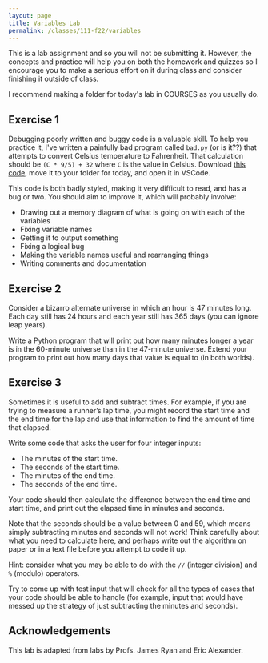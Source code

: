 ```yaml
---
layout: page
title: Variables Lab 
permalink: /classes/111-f22/variables
---
```


This is a lab assignment and so you will not be submitting it.
However, the concepts and practice will help you on both the homework and quizzes so I encourage you to make a serious effort on it during class and consider finishing it outside of class.

I recommend making a folder for today's lab in COURSES as you usually do.

## Exercise 1
Debugging poorly written and buggy code is a valuable skill.
To help you practice it, I've written a painfully bad program called `bad.py` (or is it??) that attempts to convert Celsius temperature to Fahrenheit.
That calculation should be `(C * 9/5) + 32` where `C` is the value in Celsius.
Download [this code](bad-1.py), move it to your folder for today, and open it in VSCode.

This code is both badly styled, making it very difficult to read, and has a bug or two.
You should aim to improve it, which will probably involve:
* Drawing out a memory diagram of what is going on with each of the variables
* Fixing variable names
* Getting it to output something
* Fixing a logical bug
* Making the variable names useful and rearranging things
* Writing comments and documentation

## Exercise 2
Consider a bizarro alternate universe in which an hour is 47 minutes long. Each day still has 24 hours and each year still has 365 days (you can ignore leap years).

Write a Python program that will print out how many minutes longer a year is in the 60-minute universe than in the 47-minute universe.
Extend your program to print out how many days that value is equal to (in both worlds).

## Exercise 3
Sometimes it is useful to add and subtract times. For example, if you are trying to measure a runner’s lap time, you might record the start time and the end time for the lap and use that information to find the amount of time that elapsed.

Write some code that asks the user for four integer inputs:
* The minutes of the start time.
* The seconds of the start time.
* The minutes of the end time.
* The seconds of the end time.

Your code should then calculate the difference between the end time and start time, and print out the elapsed time in minutes and seconds.

Note that the seconds should be a value between 0 and 59, which means simply subtracting minutes and seconds will not work! Think carefully about what you need to calculate here, and perhaps write out the algorithm on paper or in a text file before you attempt to code it up. 

Hint: consider what you may be able to do with the `//` (integer division) and `%` (modulo) operators.

Try to come up with test input that will check for all the types of cases that your code should be able to handle (for example, input that would have messed up the strategy of just subtracting the minutes and seconds).


## Acknowledgements
This lab is adapted from labs by Profs. James Ryan and Eric Alexander.